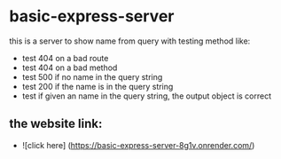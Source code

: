 # basic-express-server
this is a server to show name from query with testing method like:
   - test 404 on a bad route
   - test 404 on a bad method
   - test 500 if no name in the query string 
   - test 200 if the name is in the query string
   - test if given an name in the query string, the output object is correct


## the website link:
   - ![click here] (https://basic-express-server-8g1v.onrender.com/)
